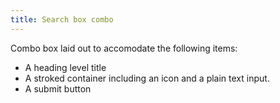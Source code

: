 ```yaml
---
title: Search box combo
---
```


Combo box laid out to accomodate the following items: 
* A heading level title
* A stroked container including an icon and a plain text input.
* A submit button

